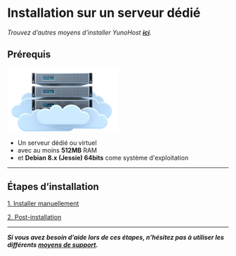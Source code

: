 # Installation sur un serveur dédié

*Trouvez d’autres moyens d’installer YunoHost **[ici](/install_fr)**.*

## Prérequis

<img src="/images/vps.png" width=250>

* Un serveur dédié ou virtuel
* avec au moins **512MB** RAM
* et **Debian 8.x (Jessie) 64bits** come système d'exploitation

---

## Étapes d’installation

<a class="btn btn-lg btn-default" href="/install_manually_fr">1. Installer manuellement</a>

<a class="btn btn-lg btn-default" href="/postinstall_fr">2. Post-installation</a>

---


***Si vous avez besoin d’aide lors de ces étapes, n’hésitez pas à utiliser les différents [moyens de support](/support_fr).***
